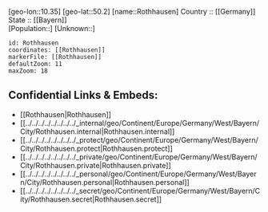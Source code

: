 ﻿---
location: [50.2,10.35] 
mapzoom: [7,12] 
mapmarker: city 
type: City
tags:
- geo/City


SpocWebEntityId: 33792
isDeleted: false
confidential: public

---
[geo-lon::10.35] 
[geo-lat::50.2] 
[name::Rothhausen] 
Country :: [[Germany]]  
State :: [[Bayern]]  
[Population::] 
[Unknown::] 


```leaflet
id: Rothhausen
coordinates: [[Rothhausen]] 
markerFile: [[Rothhausen]] 
defaultZoom: 11 
maxZoom: 18
```


## Confidential Links & Embeds: 
- [[Rothhausen|Rothhausen]]  
- [[../../../../../../../../_internal/geo/Continent/Europe/Germany/West/Bayern/City/Rothhausen.internal|Rothhausen.internal]] 
- [[../../../../../../../../_protect/geo/Continent/Europe/Germany/West/Bayern/City/Rothhausen.protect|Rothhausen.protect]] 
- [[../../../../../../../../_private/geo/Continent/Europe/Germany/West/Bayern/City/Rothhausen.private|Rothhausen.private]] 
- [[../../../../../../../../_personal/geo/Continent/Europe/Germany/West/Bayern/City/Rothhausen.personal|Rothhausen.personal]] 
- [[../../../../../../../../_secret/geo/Continent/Europe/Germany/West/Bayern/City/Rothhausen.secret|Rothhausen.secret]] 
